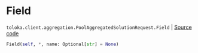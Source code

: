 # Field
`toloka.client.aggregation.PoolAggregatedSolutionRequest.Field` | [Source code](https://github.com/Toloka/toloka-kit/blob/v1.2.1/src/client/aggregation.py#L55)

```python
Field(self, *, name: Optional[str] = None)
```

